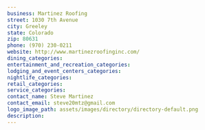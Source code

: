 ```yaml
---
business: Martinez Roofing
street: 1030 7th Avenue
city: Greeley
state: Colorado
zip: 80631
phone: (970) 230-0211
website: http://www.martinezroofinginc.com/
dining_categories: 
entertainment_and_recreation_categories: 
lodging_and_event_centers_categories: 
nightlife_categories: 
retail_categories: 
service_categories: 
contact_name: Steve Martinez
contact_email: steve20mtz@gmail.com
logo_image_path: assets/images/directory/directory-default.png
description: 
---
```

